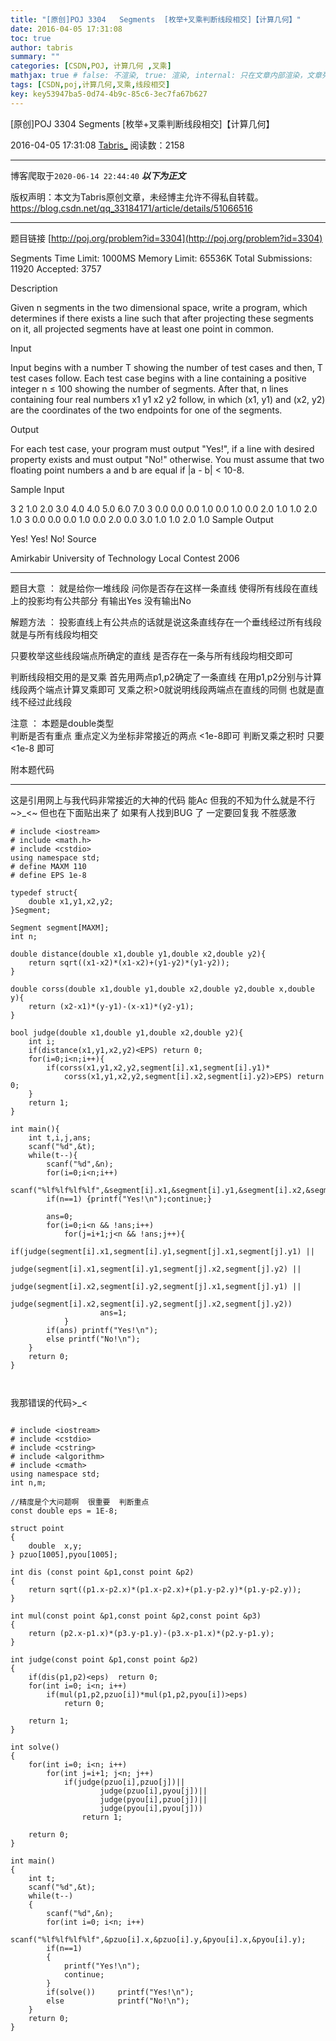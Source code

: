 ```yaml
---
title: "[原创]POJ 3304   Segments  [枚举+叉乘判断线段相交]【计算几何】"
date: 2016-04-05 17:31:08
toc: true
author: tabris
summary: ""
categories: [CSDN,POJ, 计算几何 ,叉乘]
mathjax: true # false: 不渲染, true: 渲染, internal: 只在文章内部渲染，文章列表中不渲染
tags: [CSDN,poj,计算几何,叉乘,线段相交]
key: key53947ba5-0d74-4b9c-85c6-3ec7fa67b627
---
```


[原创]POJ 3304   Segments  [枚举+叉乘判断线段相交]【计算几何】

2016-04-05 17:31:08  [Tabris_](https://me.csdn.net/qq_33184171) 阅读数：2158

---

博客爬取于`2020-06-14 22:44:40`
***以下为正文***

版权声明：本文为Tabris原创文章，未经博主允许不得私自转载。
https://blog.csdn.net/qq_33184171/article/details/51066516

<!-- more -->

---

题目链接   [http://poj.org/problem?id=3304](http://poj.org/problem?id=3304)

Segments
Time Limit: 1000MS  Memory Limit: 65536K 
Total Submissions: 11920  Accepted: 3757 

Description

Given n segments in the two dimensional space, write a program, which determines if there exists a line such that after projecting these segments on it, all projected segments have at least one point in common.

Input

Input begins with a number T showing the number of test cases and then, T test cases follow. Each test case begins with a line containing a positive integer n ≤ 100 showing the number of segments. After that, n lines containing four real numbers x1 y1 x2 y2 follow, in which (x1, y1) and (x2, y2) are the coordinates of the two endpoints for one of the segments.

Output

For each test case, your program must output "Yes!", if a line with desired property exists and must output "No!" otherwise. You must assume that two floating point numbers a and b are equal if |a - b| < 10-8.

Sample Input

3
2
1.0 2.0 3.0 4.0
4.0 5.0 6.0 7.0
3
0.0 0.0 0.0 1.0
0.0 1.0 0.0 2.0
1.0 1.0 2.0 1.0
3
0.0 0.0 0.0 1.0
0.0 2.0 0.0 3.0
1.0 1.0 2.0 1.0
Sample Output

Yes!
Yes!
No!
Source

Amirkabir University of Technology Local Contest 2006

------------------------------



题目大意  ：
就是给你一堆线段 问你是否存在这样一条直线 使得所有线段在直线上的投影均有公共部分   有输出Yes 没有输出No


解题方法 ：
投影直线上有公共点的话就是说这条直线存在一个垂线经过所有线段 就是与所有线段均相交    

只要枚举这些线段端点所确定的直线 是否存在一条与所有线段均相交即可

判断线段相交用的是叉乘  首先用两点p1,p2确定了一条直线   在用p1,p2分别与计算线段两个端点计算叉乘即可 
叉乘之积>0就说明线段两端点在直线的同侧 也就是直线不经过此线段   



注意 ：
本题是double类型  
判断是否有重点  重点定义为坐标非常接近的两点  <1e-8即可
判断叉乘之积时 只要<1e-8 即可


附本题代码

---------------
这是引用网上与我代码非常接近的大神的代码 能Ac 但我的不知为什么就是不行   ~>_<~  但也在下面贴出来了  如果有人找到BUG 了 一定要回复我  不胜感激
```
# include <iostream>
# include <math.h>
# include <cstdio>
using namespace std;
# define MAXM 110
# define EPS 1e-8

typedef struct{
    double x1,y1,x2,y2;
}Segment;

Segment segment[MAXM];
int n;

double distance(double x1,double y1,double x2,double y2){
    return sqrt((x1-x2)*(x1-x2)+(y1-y2)*(y1-y2));
}

double corss(double x1,double y1,double x2,double y2,double x,double y){
    return (x2-x1)*(y-y1)-(x-x1)*(y2-y1);
}

bool judge(double x1,double y1,double x2,double y2){
    int i;
    if(distance(x1,y1,x2,y2)<EPS) return 0;
    for(i=0;i<n;i++){
        if(corss(x1,y1,x2,y2,segment[i].x1,segment[i].y1)*
            corss(x1,y1,x2,y2,segment[i].x2,segment[i].y2)>EPS) return 0;
    }
    return 1;
}

int main(){
    int t,i,j,ans;
    scanf("%d",&t);
    while(t--){
        scanf("%d",&n);
        for(i=0;i<n;i++)
            scanf("%lf%lf%lf%lf",&segment[i].x1,&segment[i].y1,&segment[i].x2,&segment[i].y2);
        if(n==1) {printf("Yes!\n");continue;}

        ans=0;
        for(i=0;i<n && !ans;i++)
            for(j=i+1;j<n && !ans;j++){
                if(judge(segment[i].x1,segment[i].y1,segment[j].x1,segment[j].y1) ||
                    judge(segment[i].x1,segment[i].y1,segment[j].x2,segment[j].y2) ||
                    judge(segment[i].x2,segment[i].y2,segment[j].x1,segment[j].y1) ||
                    judge(segment[i].x2,segment[i].y2,segment[j].x2,segment[j].y2))
                    ans=1;
            }
        if(ans) printf("Yes!\n");
        else printf("No!\n");
    }
    return 0;
}



```
我那错误的代码>_<
```

# include <iostream>
# include <cstdio>
# include <cstring>
# include <algorithm>
# include <cmath>
using namespace std;
int n,m;

//精度是个大问题啊  很重要  判断重点
const double eps = 1E-8;

struct point
{
    double  x,y;
} pzuo[1005],pyou[1005];

int dis (const point &p1,const point &p2)
{
    return sqrt((p1.x-p2.x)*(p1.x-p2.x)+(p1.y-p2.y)*(p1.y-p2.y));
}

int mul(const point &p1,const point &p2,const point &p3)
{
    return (p2.x-p1.x)*(p3.y-p1.y)-(p3.x-p1.x)*(p2.y-p1.y);
}

int judge(const point &p1,const point &p2)
{
    if(dis(p1,p2)<eps)  return 0;
    for(int i=0; i<n; i++)
        if(mul(p1,p2,pzuo[i])*mul(p1,p2,pyou[i])>eps)
            return 0;

    return 1;
}

int solve()
{
    for(int i=0; i<n; i++)
        for(int j=i+1; j<n; j++)
            if(judge(pzuo[i],pzuo[j])||
                    judge(pzuo[i],pyou[j])||
                    judge(pyou[i],pzuo[j])||
                    judge(pyou[i],pyou[j]))
                return 1;

    return 0;
}

int main()
{
    int t;
    scanf("%d",&t);
    while(t--)
    {
        scanf("%d",&n);
        for(int i=0; i<n; i++)
            scanf("%lf%lf%lf%lf",&pzuo[i].x,&pzuo[i].y,&pyou[i].x,&pyou[i].y);
        if(n==1)
        {
            printf("Yes!\n");
            continue;
        }
        if(solve())     printf("Yes!\n");
        else            printf("No!\n");
    }
    return 0;
}

```
